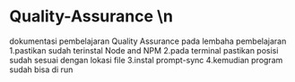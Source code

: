 # Quality-Assurance \n
dokumentasi pembelajaran Quality Assurance pada lembaha pembelajaran 
1.pastikan sudah terinstal Node and NPM
2.pada terminal pastikan posisi sudah sesuai dengan lokasi file 
3.instal prompt-sync
4.kemudian program sudah bisa di run
